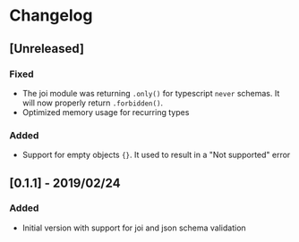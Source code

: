 # Changelog

## [Unreleased]

### Fixed

- The joi module was returning `.only()` for typescript `never` schemas. It will now properly return `.forbidden()`.
- Optimized memory usage for recurring types

### Added

- Support for empty objects `{}`. It used to result in a "Not supported" error

## [0.1.1] - 2019/02/24

### Added

- Initial version with support for joi and json schema validation
